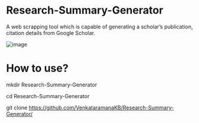 # Research-Summary-Generator

A web scrapping tool which is capable of generating a scholar’s publication, citation details from Google Scholar.


![image](https://github.com/user-attachments/assets/67fc23da-50d1-4705-91ff-26dfd2b6e4a9)

# How to use?
mkdir Research-Summary-Generator

cd Research-Summary-Generator

git clone https://github.com/VenkataramanaKB/Research-Summary-Generator/



